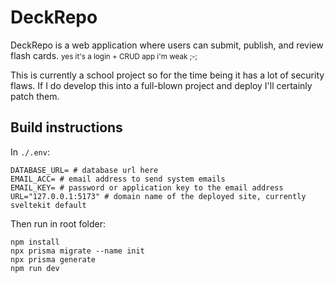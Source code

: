 # DeckRepo

DeckRepo is a web application where users can submit, publish, and review flash cards. <small>yes it's a login + CRUD app i'm weak ;-;</small>

This is currently a school project so for the time being it has a lot of security flaws. If I do develop this into a full-blown project and deploy I'll certainly patch them.

## Build instructions

In `./.env`:
```
DATABASE_URL= # database url here
EMAIL_ACC= # email address to send system emails
EMAIL_KEY= # password or application key to the email address
URL="127.0.0.1:5173" # domain name of the deployed site, currently sveltekit default
```

Then run in root folder:
```
npm install
npx prisma migrate --name init
npx prisma generate
npm run dev
```
